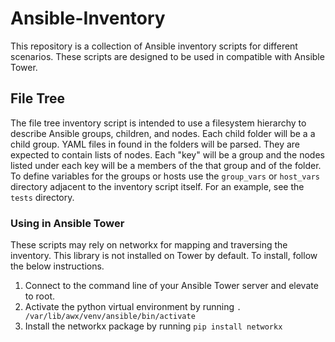 # Ansible-Inventory

This repository is a collection of Ansible inventory scripts for different scenarios. These scripts are designed to be used in compatible with Ansible Tower.

## File Tree
The file tree inventory script is intended to use a filesystem hierarchy to describe Ansible groups, children, and nodes. Each child folder will be a a child group. YAML files in found in the folders will be parsed. They are expected to contain lists of nodes. Each "key" will be a group and the nodes listed under each key will be a members of the that group and of the folder. To define variables for the groups or hosts use the `group_vars` or `host_vars` directory adjacent to the inventory script itself. For an example, see the `tests` directory. 

### Using in Ansible Tower
These scripts may rely on networkx for mapping and traversing the inventory. This library is not installed on Tower by default. To install, follow the below instructions.
1. Connect to the command line of your Ansible Tower server and elevate to root.
1. Activate the python virtual environment by running `. /var/lib/awx/venv/ansible/bin/activate`
1. Install the networkx package by running `pip install networkx`
